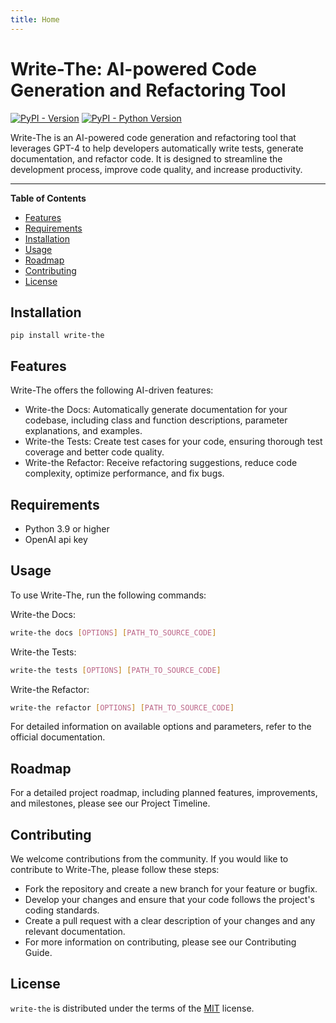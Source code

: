 ```yaml
---
title: Home
---
```

# Write-The: AI-powered Code Generation and Refactoring Tool

[![PyPI - Version](https://img.shields.io/pypi/v/write-the.svg)](https://pypi.org/project/write-the)
[![PyPI - Python Version](https://img.shields.io/pypi/pyversions/write-the.svg)](https://pypi.org/project/write-the)

Write-The is an AI-powered code generation and refactoring tool that leverages GPT-4 to help developers automatically write tests, generate documentation, and refactor code. It is designed to streamline the development process, improve code quality, and increase productivity.

-----

**Table of Contents**

- [Features](#Features)
- [Requirements](#Requirements)
- [Installation](#Installation)
- [Usage](#Usage)
- [Roadmap](#Roadmap)
- [Contributing](#Contributing)
- [License](#License)


## Installation

```console
pip install write-the
```

## Features
Write-The offers the following AI-driven features:

- Write-the Docs: Automatically generate documentation for your codebase, including class and function descriptions, parameter explanations, and examples.
- Write-the Tests: Create test cases for your code, ensuring thorough test coverage and better code quality.
- Write-the Refactor: Receive refactoring suggestions, reduce code complexity, optimize performance, and fix bugs.

## Requirements
- Python 3.9 or higher  
- OpenAI api key

## Usage
To use Write-The, run the following commands:

Write-the Docs:
```bash
write-the docs [OPTIONS] [PATH_TO_SOURCE_CODE]
```

Write-the Tests:

```bash
write-the tests [OPTIONS] [PATH_TO_SOURCE_CODE]
```

Write-the Refactor:
```bash
write-the refactor [OPTIONS] [PATH_TO_SOURCE_CODE]
```

For detailed information on available options and parameters, refer to the official documentation.

## Roadmap
For a detailed project roadmap, including planned features, improvements, and milestones, please see our Project Timeline.

## Contributing
We welcome contributions from the community. If you would like to contribute to Write-The, please follow these steps:

- Fork the repository and create a new branch for your feature or bugfix.
- Develop your changes and ensure that your code follows the project's coding standards.
- Create a pull request with a clear description of your changes and any relevant documentation.
- For more information on contributing, please see our Contributing Guide.

## License
`write-the` is distributed under the terms of the [MIT](https://spdx.org/licenses/MIT.html) license.

